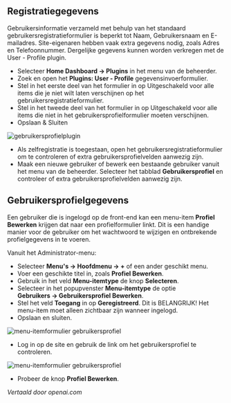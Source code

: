 <!-- Filename: J4.x:User_Profile / Display title: Gebruikersprofiel  -->

## Registratiegegevens

Gebruikersinformatie verzameld met behulp van het standaard gebruikersregistratieformulier is beperkt tot Naam, Gebruikersnaam en E-mailadres. Site-eigenaren hebben vaak extra gegevens nodig, zoals Adres en Telefoonnummer. Dergelijke gegevens kunnen worden verkregen met de User - Profile plugin.

- Selecteer **Home Dashboard → Plugins** in het menu van de beheerder.
- Zoek en open het **Plugins: User - Profile** gegevensinvoerformulier.
- Stel in het eerste deel van het formulier in op Uitgeschakeld voor alle items die je niet wilt laten verschijnen op het gebruikersregistratieformulier.
- Stel in het tweede deel van het formulier in op Uitgeschakeld voor alle items die niet in het gebruikersprofielformulier moeten verschijnen.
- Opslaan & Sluiten

![gebruikersprofielplugin](../../../en/images/users/user-profile-plugin.png)

- Als zelfregistratie is toegestaan, open het gebruikersregistratieformulier om te controleren of extra gebruikersprofielvelden aanwezig zijn.
- Maak een nieuwe gebruiker of bewerk een bestaande gebruiker vanuit het menu van de beheerder. Selecteer het tabblad **Gebruikersprofiel** en controleer of extra gebruikersprofielvelden aanwezig zijn.

## Gebruikersprofielgegevens

Een gebruiker die is ingelogd op de front-end kan een menu-item **Profiel Bewerken** krijgen dat naar een profielformulier linkt. Dit is een handige manier voor de gebruiker om het wachtwoord te wijzigen en ontbrekende profielgegevens in te voeren.

Vanuit het Administrator-menu:

- Selecteer **Menu's → Hoofdmenu → +** of een ander geschikt menu.
- Voer een geschikte titel in, zoals **Profiel Bewerken**.
- Gebruik in het veld **Menu-itemtype** de knop **Selecteren**.
- Selecteer in het popupvenster **Menu-itemtype** de optie **Gebruikers **→** Gebruikersprofiel Bewerken**.
- Stel het veld **Toegang** in op **Geregistreerd**. Dit is BELANGRIJK! Het menu-item moet alleen zichtbaar zijn wanneer ingelogd.
- Opslaan en sluiten.

![menu-itemformulier gebruikersprofiel](../../../en/images/users/user-profile-menu-item-form.png)

- Log in op de site en gebruik de link om het gebruikersprofiel te controleren.

![menu-itemformulier gebruikersprofiel](../../../en/images/users/user-profile-summary.png)

- Probeer de knop **Profiel Bewerken**.

*Vertaald door openai.com*

